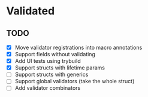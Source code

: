 # Validated

## TODO

- [x] Move validator registrations into macro annotations
- [x] Support fields without validating
- [x] Add UI tests using trybuild
- [x] Support structs with lifetime params
- [ ] Support structs with generics
- [ ] Support global validators (take the whole struct)
- [ ] Add validator combinators
